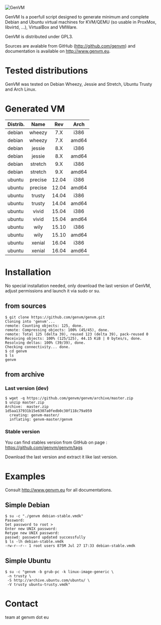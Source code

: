 ![GenVM](http://www.genvm.eu/img/logo.png "GenVM")

GenVM Is a poerfull script designed to generate minimum and complete 
Debian and Ubuntu virtual machines for KVM/QEMU (so usable in ProxMox, 
libvirtd, ...), VirtualBox and VMWare.

GenVM is distributed under GPL3.

Sources are avalable from GitHub (http://github.com/genvm) and 
documentation is available on http://www.genvm.eu.

# Tested distributions

GenVM was tested on Debian Wheezy, Jessie and Stretch, Ubuntu Trusty and
Arch Linux.

# Generated VM

| Distrib. | Name    | Rev    | Arch  |
| -------- |:-------:|:------:|:-----:|
| debian   | wheezy  |  7.X   | i386  |
| debian   | wheezy  |  7.X   | amd64 |
| debian   | jessie  |  8.X   | i386  |
| debian   | jessie  |  8.X   | amd64 |
| debian   | stretch |  9.X   | i386  |
| debian   | stretch |  9.X   | amd64 |
| ubuntu   | precise |  12.04 | i386  |
| ubuntu   | precise |  12.04 | amd64 |
| ubuntu   | trusty  |  14.04 | i386  |
| ubuntu   | trusty  |  14.04 | amd64 |
| ubuntu   | vivid   |  15.04 | i386  |
| ubuntu   | vivid   |  15.04 | amd64 |
| ubuntu   | wily    |  15.10 | i386  |
| ubuntu   | wily    |  15.10 | amd64 |
| ubuntu   | xenial  |  16.04 | i386  |
| ubuntu   | xenial  |  16.04 | amd64 |


# Installation

No special installation needed, only download the last version of GenVM,
adjust permissions and launch it via sudo or su.

## from sources

    $ git clone https://github.com/genvm/genvm.git
    Cloning into 'genvm'...
    remote: Counting objects: 125, done.
    remote: Compressing objects: 100% (45/45), done.
    remote: Total 125 (delta 39), reused 123 (delta 39), pack-reused 0
    Receiving objects: 100% (125/125), 44.15 KiB | 0 bytes/s, done.
    Resolving deltas: 100% (39/39), done.
    Checking connectivity... done.
    $ cd genvm
    $ ls
    genvm

## from archive

### Last version (dev)

    $ wget -q https://github.com/genvm/genvm/archive/master.zip
    $ unzip master.zip
    Archive:  master.zip
    1d5aa137931b15e6307a0fedb0c30f118c79a959
      creating: genvm-master/
      inflating: genvm-master/genvm      

### Stable version

You can find stables version from GitHub on page :
https://github.com/genvm/genvm/tags

Download the last version and extract it like last version.

# Examples

Consult http://www.genvm.eu for all documentations.

## Simple Debian

    $ su -c "./genvm debian-stable.vmdk"
    Password:
    Set password to root > 
    Enter new UNIX password: 
    Retype new UNIX password: 
    passwd: password updated successfully
    $ ls -lh debian-stable.vmdk
    -rw-r--r-- 1 root users 875M Jul 27 17:33 debian-stable.vmdk

## Simple Ubuntu

    $ su -c "genvm -b grub-pc -k linux-image-generic \
     -n trusty \
     -S http://archive.ubuntu.com/ubuntu/ \
     -V trusty ubuntu-trusty.vmdk"

# Contact

team at genvm dot eu
